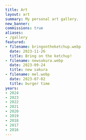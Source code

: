 ```yaml
---
title: Art
layout: art
summary: My personal art gallery.
new_banner: 
commissions: true
aliases:
- /gallery
featured:
- filename: bringontheketchup.webp
  date: 2023-11-26
  title: Bring on the ketchup!
- filename: newsakura.webp
  date: 2023-09-24
  title: new sakura
- filename: mel.webp
  date: 2023-07-02
  title: burger time
years:
- 2024
- 2023
- 2022
- 2021
- 2020
- 2019
- 2018
- 2017
- 2016
---
```

